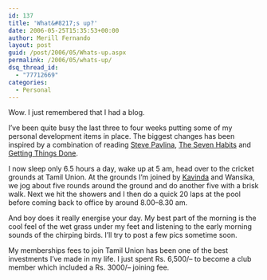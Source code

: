 ```yaml
---
id: 137
title: 'What&#8217;s up?'
date: 2006-05-25T15:35:53+00:00
author: Merill Fernando
layout: post
guid: /post/2006/05/Whats-up.aspx
permalink: /2006/05/whats-up/
dsq_thread_id:
  - "77712669"
categories:
  - Personal
---
```

<p>Wow. I just remembered that I had a blog.</p>
<p>I&rsquo;ve been quite busy the last three to four weeks putting some of my personal development items in place. The biggest changes has been inspired by a combination of reading <a href="http://www.stevepavlina.com/blog">Steve Pavlina</a>, <a href="http://www.amazon.com/exec/obidos/tg/detail/-/0671708635?v=glance">The Seven Habits</a> and <a href="http://www.davidco.com/">Getting Things Done</a>.</p>
<p>I now sleep only 6.5 hours a day, wake up at 5 am, head over to the cricket grounds at Tamil Union. At the grounds I&rsquo;m joined by <a href="http://www.kavinda.net/">Kavinda</a> and Wansika, we jog about five rounds around the ground and do another five with a brisk walk. Next we hit the showers and I then do a quick 20 laps at the pool before coming back to office by around 8.00&ndash;8.30 am.</p>
<p>And boy does it really energise your day. My best part of the&nbsp;morning is the cool feel of the wet grass under my feet and&nbsp;listening to the early morning sounds of the chirping birds. I&rsquo;ll try to post a few pics sometime soon.</p>
<p>My memberships fees to join Tamil Union has been one of the best investments I&rsquo;ve made in my life. I just spent Rs. 6,500/&ndash; to become a club member which included a Rs. 3000/&ndash; joining fee. </p>